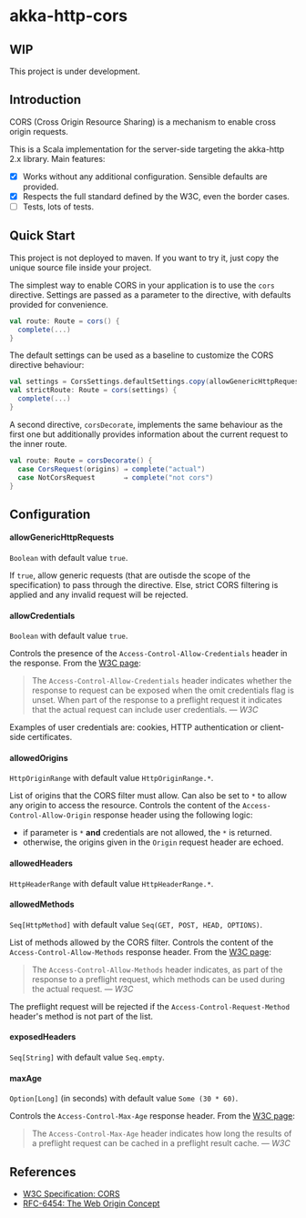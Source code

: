 # akka-http-cors

## WIP
This project is under development.

## Introduction
CORS (Cross Origin Resource Sharing) is a mechanism to enable cross origin requests.

This is a Scala implementation for the server-side targeting the akka-http 2.x library. Main features:
- [x] Works without any additional configuration. Sensible defaults are provided.
- [x] Respects the full standard defined by the W3C, even the border cases.
- [ ] Tests, lots of tests.

## Quick Start
This project is not deployed to maven. If you want to try it, just copy the unique source file inside your project.

The simplest way to enable CORS in your application is to use the `cors` directive.
Settings are passed as a parameter to the directive, with defaults provided for convenience.
```scala
val route: Route = cors() {
  complete(...)
}
```

The default settings can be used as a baseline to customize the CORS directive behaviour:
```scala
val settings = CorsSettings.defaultSettings.copy(allowGenericHttpRequests = false)
val strictRoute: Route = cors(settings) {
  complete(...)
}
```

A second directive, `corsDecorate`, implements the same behaviour as the first one but additionally provides information about the current request to the inner route.
```scala
val route: Route = corsDecorate() {
  case CorsRequest(origins) ⇒ complete("actual")
  case NotCorsRequest       ⇒ complete("not cors")
}
```

## Configuration

#### allowGenericHttpRequests
`Boolean` with default value `true`.

If `true`, allow generic requests (that are outisde the scope of the specification) to pass through the directive. Else, strict CORS filtering is applied and any invalid request will be rejected.

#### allowCredentials
`Boolean` with default value `true`.

Controls the presence of the `Access-Control-Allow-Credentials` header in the response. From the [W3C page](https://www.w3.org/TR/cors/#access-control-allow-credentials-response-header):

> The `Access-Control-Allow-Credentials` header indicates whether the response to request can be exposed when the omit credentials flag is unset. When part of the response to a preflight request it indicates that the actual request can include user credentials. — _W3C_

Examples of user credentials are: cookies, HTTP authentication or client-side certificates.

#### allowedOrigins
`HttpOriginRange` with default value `HttpOriginRange.*`.

List of origins that the CORS filter must allow. Can also be set to `*` to allow any origin to access the resource. Controls the content of the `Access-Control-Allow-Origin` response header using the following logic:
* if parameter is `*` **and** credentials are not allowed, the `*` is returned.
* otherwise, the origins given in the `Origin` request header are echoed.

#### allowedHeaders
`HttpHeaderRange` with default value `HttpHeaderRange.*`.

#### allowedMethods
`Seq[HttpMethod]` with default value `Seq(GET, POST, HEAD, OPTIONS)`.

List of methods allowed by the CORS filter. Controls the content of the `Access-Control-Allow-Methods`
response header. From the [W3C page](https://www.w3.org/TR/cors/#access-control-max-age-response-header):

> The `Access-Control-Allow-Methods` header indicates, as part of the response to a preflight request, which methods can be used during the actual request.  — _W3C_

The preflight request will be rejected if the `Access-Control-Request-Method` header's method is not part of the list.

#### exposedHeaders
`Seq[String]` with default value `Seq.empty`.

#### maxAge
`Option[Long]` (in seconds) with default value `Some (30 * 60)`.

Controls the `Access-Control-Max-Age` response header. From the [W3C page](https://www.w3.org/TR/cors/#access-control-max-age-response-header):

> The `Access-Control-Max-Age` header indicates how long the results of a preflight request can be cached in a preflight result cache. — _W3C_

## References
- [W3C Specification: CORS](https://www.w3.org/TR/cors/)
- [RFC-6454: The Web Origin Concept](https://tools.ietf.org/html/rfc6454)
